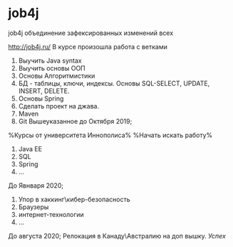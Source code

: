 # job4j
job4j
объединение зафексированных изменений всех

http://job4j.ru/
В курсе произошла работа с ветками

1) Выучить Java syntax
2) Выучить основы ООП
3) Основы Алгоритмистики
4) БД - таблицы, ключи, индексы. Основы SQL-SELECT, UPDATE, INSERT, DELETE.
5) Основы Spring
6) Сделать проект на джава.
7) Maven
8) Git
Вышеуказанное до Октября 2019;

%Курсы от университета Иннополиса%
%Начать искать работу%

1) Java EE
2) SQL
3) Spring
4) ...

До Явнваря 2020;

1) Упор в хаккинг\кибер-безопасность
2) Браузеры
3) интернет-технологии
4) ...

До августа 2020;
Релокация в Канаду\Австралию на доп вышку.
*Успех*